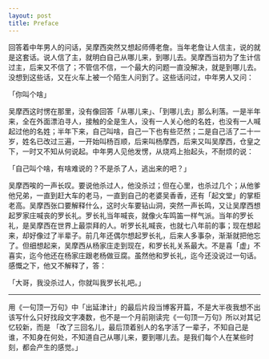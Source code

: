 ```yaml
---
layout: post
title: Preface
---
```


回答着中年男人的问话，吴摩西突然又想起师傅老詹。当年老詹让人信主，说的就是这套话。说人信了主，就明白自己从哪儿来，到哪儿去。吴摩西当初为了生计信过主，后来又不信了；不管信不信，一个最大的问题一直没解决，就是到哪儿去。没想到这些话，又在火车上被一个陌生人问到了。这些话问过，中年男人又问：

「你叫个啥」

吴摩西这时愣在那里，没有像回答「从哪儿来」、「到哪儿去」那么利落。一是半年来，全在外面漂泊寻人，接触的全是生人，没有一人关心他的名姓，也没有一人喊起过他的名姓；半年下来，自己叫啥，自己一下也有些茫然；二是自己活了二十一岁，姓名已改过三遍，一开始叫杨百顺，后来叫杨摩西，后来又叫吴摩西，仓皇之下，一时又不知从何说起。中年男人见他发愣，从烧鸡上抬起头，不耐烦的说：

「自己叫个啥，有啥难说的？不是杀了人，逃出来的吧？」

吴摩西唉的一声长叹。要说他杀过人，他没杀过；但在心里，也杀过几个；从他爹他兄弟，一直到赶大车的老马，一直到自己的老婆吴香香，还有「起文堂」的掌柜老高。吴摩西张口要解释什么，这时火车要钻山洞，突然一声长鸣，又让吴摩西想起罗家庄喊丧的罗长礼。罗长礼当年喊丧，就像火车鸣笛一样气派。当年的罗长礼，是吴摩西在世界上最崇拜的人。听罗长礼喊丧，也就七八年前的事；现在想起来，却好像过了半辈子。前几年还偶尔想起罗长礼，后来人多事杂，渐渐就把他忘了。但细想起来，吴摩西从杨家庄走到现在，和罗长礼关系最大。不是喜「虚」不喜实，迄今他还在杨家庄跟老杨做豆腐。虽然他和罗长礼，迄今还没说过一句话。感慨之下，他又不解释了，答：

「大哥，我没杀过人，你就叫我罗长礼吧。」

----------

用《一句顶一万句》中「出延津计」的最后片段当博客开篇，不是大半夜我想不出该写什么只好找段文字凑数，也不是一个月前刚读完《一句顶一万句》所以对其记忆较新，而是
「改了三回名儿，最后顶着别人的名字活了一辈子，不知自己是谁，不知身在何处，不知道自己从哪儿来，要到哪儿去。是我们每个人在某些时刻，都会产生的感觉。」


